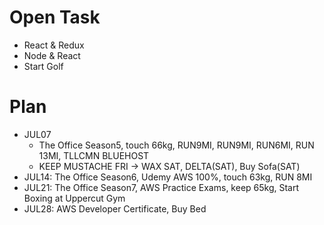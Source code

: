 # Open Task
* React & Redux
* Node & React
* Start Golf

# Plan
* JUL07
  * The Office Season5, touch 66kg, RUN9MI, RUN9MI, RUN6MI, RUN 13MI, TLLCMN BLUEHOST
  * KEEP MUSTACHE FRI -> WAX SAT, DELTA(SAT), Buy Sofa(SAT)
* JUL14: The Office Season6, Udemy AWS 100%, touch 63kg, RUN 8MI
* JUL21: The Office Season7, AWS Practice Exams, keep 65kg, Start Boxing at Uppercut Gym
* JUL28: AWS Developer Certificate, Buy Bed
